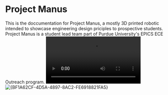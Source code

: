 # Project Manus
 
This is the doccumentation for Project Manus, a mostly 3D printed robotic intended to showcase engineering design priciples to prospective students. Project Manus is a student lead team part of Purdue University's EPICS ECE Outreach program.
![video1](Media/20241126_173315.mp4)
![{BF1A62CF-4D5A-4897-8AC2-FE6918821FA5}](https://github.com/user-attachments/assets/f1ff2cce-f473-4402-871e-7de717b2ebb8)
